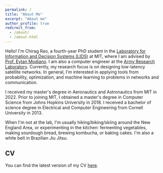 ```yaml
---
permalink: /
title: "About Me"
excerpt: "About me"
author_profile: true
redirect_from: 
  - /about/
  - /about.html
---
```


Hello! I'm Chirag Rao, a fourth-year PhD student in the [Laboratory for Information and Decision Systems (LIDS)](https://lids.mit.edu) at MIT, where I am advised by [Prof. Eytan Modiano](https://modiano.mit.edu). I am also a computer engineer at the [Army Research Laboratory](https://arl.devcom.army.mil). Currently, my research focus is on designing low-latency satellite networks. In general, I'm interested in applying tools from probability, optimization, and machine learning to problems in networks and communication.

I received my master's degree in Aeronautics and Astronautics from MIT in 2022. Prior to joining MIT, I obtained a master's degree in Computer Science from Johns Hopkins University in 2018. I received a bachelor of science degree in Electrical and Computer Engineering from Cornell University in 2013.

When I'm not at the lab, I'm usually hiking/biking/skiing around the New England Area, or experimenting in the kitchen: fermenting vegetables, making sourdough bread, brewing kombucha, or baking cakes. I'm also a white belt in Brazilian Jiu Jitsu.

## CV
You can find the latest version of my CV [here](https://crrao.github.io/files/RaoCV.pdf).
